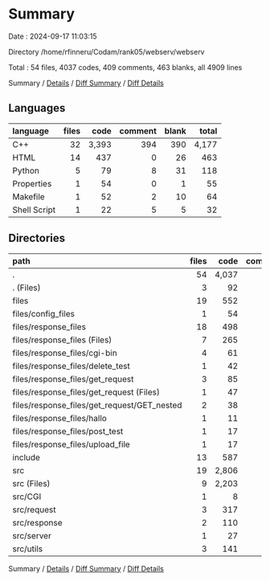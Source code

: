 # Summary

Date : 2024-09-17 11:03:15

Directory /home/rfinneru/Codam/rank05/webserv/webserv

Total : 54 files,  4037 codes, 409 comments, 463 blanks, all 4909 lines

Summary / [Details](details.md) / [Diff Summary](diff.md) / [Diff Details](diff-details.md)

## Languages
| language | files | code | comment | blank | total |
| :--- | ---: | ---: | ---: | ---: | ---: |
| C++ | 32 | 3,393 | 394 | 390 | 4,177 |
| HTML | 14 | 437 | 0 | 26 | 463 |
| Python | 5 | 79 | 8 | 31 | 118 |
| Properties | 1 | 54 | 0 | 1 | 55 |
| Makefile | 1 | 52 | 2 | 10 | 64 |
| Shell Script | 1 | 22 | 5 | 5 | 32 |

## Directories
| path | files | code | comment | blank | total |
| :--- | ---: | ---: | ---: | ---: | ---: |
| . | 54 | 4,037 | 409 | 463 | 4,909 |
| . (Files) | 3 | 92 | 7 | 22 | 121 |
| files | 19 | 552 | 8 | 51 | 611 |
| files/config_files | 1 | 54 | 0 | 1 | 55 |
| files/response_files | 18 | 498 | 8 | 50 | 556 |
| files/response_files (Files) | 7 | 265 | 0 | 17 | 282 |
| files/response_files/cgi-bin | 4 | 61 | 8 | 24 | 93 |
| files/response_files/delete_test | 1 | 42 | 0 | 3 | 45 |
| files/response_files/get_request | 3 | 85 | 0 | 3 | 88 |
| files/response_files/get_request (Files) | 1 | 47 | 0 | 2 | 49 |
| files/response_files/get_request/GET_nested | 2 | 38 | 0 | 1 | 39 |
| files/response_files/hallo | 1 | 11 | 0 | 1 | 12 |
| files/response_files/post_test | 1 | 17 | 0 | 1 | 18 |
| files/response_files/upload_file | 1 | 17 | 0 | 1 | 18 |
| include | 13 | 587 | 158 | 89 | 834 |
| src | 19 | 2,806 | 236 | 301 | 3,343 |
| src (Files) | 9 | 2,203 | 140 | 222 | 2,565 |
| src/CGI | 1 | 8 | 11 | 3 | 22 |
| src/request | 3 | 317 | 39 | 32 | 388 |
| src/response | 2 | 110 | 22 | 10 | 142 |
| src/server | 1 | 27 | 11 | 5 | 43 |
| src/utils | 3 | 141 | 13 | 29 | 183 |

Summary / [Details](details.md) / [Diff Summary](diff.md) / [Diff Details](diff-details.md)